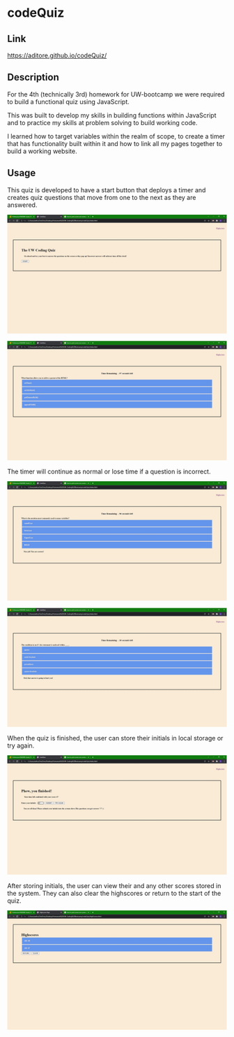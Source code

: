 # codeQuiz

## Link

https://aditore.github.io/codeQuiz/

## Description

For the 4th (technically 3rd) homework for UW-bootcamp we were required to build a functional quiz using JavaScript.

This was built to develop my skills in building functions within JavaScript and to practice my skills at problem solving to build working code.

I learned how to target variables within the realm of scope, to create a timer that has functionality built within it and how to link all my pages together to build a working website.

## Usage

This quiz is developed to have a start button that deploys a timer and creates quiz questions that move from one to the next as they are answered.

![start_screen](./assets/images/start_screen.png)

![first_question](./assets/images/first_question.png)

The timer will continue as normal or lose time if a question is incorrect.

![correct_answer](./assets/images/correct_answer.png)

![wrong_answer](./assets/images/wrong_answer.png)

When the quiz is finished, the user can store their initials in local storage or try again.

![finish](./assets/images/finish.png)

After storing initials, the user can view their and any other scores stored in the system. They can also clear the highscores or return to the start of the quiz.

![highscores](./assets/images/highscores.png)

